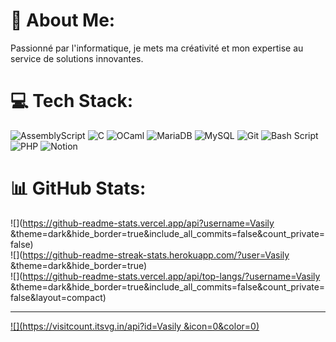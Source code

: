 # 💫 About Me:
Passionné par l'informatique, je mets ma créativité et mon expertise au service de solutions innovantes.


# 💻 Tech Stack:
![AssemblyScript](https://img.shields.io/badge/assembly%20script-%23000000.svg?style=for-the-badge&logo=assemblyscript&logoColor=white) ![C](https://img.shields.io/badge/c-%2300599C.svg?style=for-the-badge&logo=c&logoColor=white) ![OCaml](https://img.shields.io/badge/OCaml-%23E98407.svg?style=for-the-badge&logo=ocaml&logoColor=white) ![MariaDB](https://img.shields.io/badge/MariaDB-003545?style=for-the-badge&logo=mariadb&logoColor=white) ![MySQL](https://img.shields.io/badge/mysql-4479A1.svg?style=for-the-badge&logo=mysql&logoColor=white) ![Git](https://img.shields.io/badge/git-%23F05033.svg?style=for-the-badge&logo=git&logoColor=white) ![Bash Script](https://img.shields.io/badge/bash_script-%23121011.svg?style=for-the-badge&logo=gnu-bash&logoColor=white) ![PHP](https://img.shields.io/badge/php-%23777BB4.svg?style=for-the-badge&logo=php&logoColor=white) ![Notion](https://img.shields.io/badge/Notion-%23000000.svg?style=for-the-badge&logo=notion&logoColor=white)
# 📊 GitHub Stats:
![](https://github-readme-stats.vercel.app/api?username=Vasily &theme=dark&hide_border=true&include_all_commits=false&count_private=false)<br/>
![](https://github-readme-streak-stats.herokuapp.com/?user=Vasily &theme=dark&hide_border=true)<br/>
![](https://github-readme-stats.vercel.app/api/top-langs/?username=Vasily &theme=dark&hide_border=true&include_all_commits=false&count_private=false&layout=compact)

---
[![](https://visitcount.itsvg.in/api?id=Vasily &icon=0&color=0)](https://visitcount.itsvg.in)

<!-- Proudly created with GPRM ( https://gprm.itsvg.in ) -->

<!--
**Airolil228/Airolil228** is a ✨ _special_ ✨ repository because its `README.md` (this file) appears on your GitHub profile.

Here are some ideas to get you started:

- 🔭 I’m currently working on ...
- 🌱 I’m currently learning ...
- 👯 I’m looking to collaborate on ...
- 🤔 I’m looking for help with ...
- 💬 Ask me about ...
- 📫 How to reach me: ...
- 😄 Pronouns: ...
- ⚡ Fun fact: ...
-->
